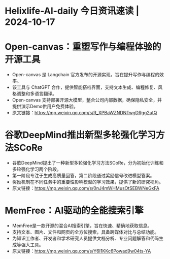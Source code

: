# Helixlife-AI-daily 今日资讯速读 | 2024-10-17

# **Open-canvas：重塑写作与编程体验的开源工具**
- Open-canvas 是 Langchain 官方发布的开源实现，旨在提升写作与编程的效率。
- 该工具与 ChatGPT 合作，提供智能搭档界面，支持文本生成、编程修复、风格调整和多语言翻译。
- Open-canvas 支持部署开源大模型，整合公司内部数据，确保隐私安全，并提供演示Demo供用户免费体验。
- 原文链接：https://mp.weixin.qq.com/s/R_XPBaWZNDNTwgDRgg2utQ

# **谷歌DeepMind推出新型多轮强化学习方法SCoRe**
- 谷歌DeepMind提出了一种新型多轮强化学习方法SCoRe，分为初始化训练和多轮强化学习两个阶段。
- 第一阶段专注于生成高质量回答，第二阶段通过奖励信号改进模型答案。
- 奖励机制在不同任务中的重要性影响模型的学习效果，提供了新的研究视角。
- 原文链接：https://mp.weixin.qq.com/s/0nJ4mWHMusOtSEBWNeGxFA

# **MemFree：AI驱动的全能搜索引擎**
- MemFree是一款开源的混合AI搜索引擎，旨在快速、精确地获取信息。
- 支持文本、图片、文件和网页的全方位搜索，具备跨媒体对比与总结功能。
- 为知识工作者、开发者和学术研究人员提供文档分析、专业问题解答和代码生成等强大工具。
- 原文链接：https://mp.weixin.qq.com/s/Y6I1KKc6Powad9w04ts-YA

